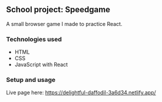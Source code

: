 ## School project: Speedgame

A small browser game I made to practice React.

### Technologies used

-   HTML
-   CSS
-   JavaScript with React

### Setup and usage

Live page here: https://delightful-daffodil-3a6d34.netlify.app/
